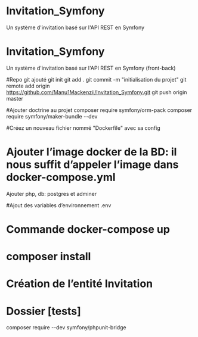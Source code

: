 # Invitation_Symfony
Un système d'invitation basé sur l'API REST en Symfony 

# Invitation_Symfony
Un système d'invitation basé sur l'API REST en Symfony (front-back)

#Repo git ajouté
git init
git add .
git commit -m "initialisation du projet"
git remote add origin https://github.com/Manu1Mackenzii/Invitation_Symfony.git
git push origin master

#Ajouter doctrine au projet
composer require symfony/orm-pack
composer require symfony/maker-bundle --dev

#Créez un nouveau fichier nommé "Dockerfile"  avec sa config

# Ajouter l’image docker de la BD: il nous suffit d’appeler l’image dans docker-compose.yml 
Ajouter php, db: postgres et adminer

#Ajout des variables d’environnement
.env

# Commande docker-compose up
# composer install

# Création de l’entité Invitation

# Dossier [tests]
composer require --dev symfony/phpunit-bridge


